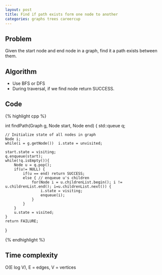 ```yaml
---
layout: post
title: Find if path exists form one node to another
categories: graphs trees careercup
---
```


## Problem
Given the start node and end node in a graph, find it a path exists between them.

## Algorithm
- Use BFS or DFS
- During traversal, if we find node return SUCCESS.

## Code
{% highlight cpp %}

int findPath(Graph g, Node start, Node end) {
	std::queue<Node> q;
		
	// Initialize state of all nodes in graph
	Node i;
	while(i = g.getNode())	i.state = unvisited;
		
	start.state = visiting;
	q.enqueue(start);
	while(!q.isEmpty()){
		Node u = q.pop();
		if(u!= NULL) {
			if(u == end) return SUCCESS;
			else { // enqueue u's children
				for(Node i = u.childrenList.begin(); i != u.childrenList.end(); i=u.childrenList.next()) {
					i.state = visiting;
					enqueue(i);
				}
			}			
		}
		u.state = visited;
	}
	return FAILURE;
}

{% endhighlight %}

## Time complexity
O(E log V), E = edges, V = vertices